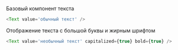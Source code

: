 Базовый компонент текста
```js
<Text value='обычный текст' />
```

Отображение текста с большой буквы и жирным шрифтом
```js
<Text value='необычный текст' capitalized={true} bold={true} />
```